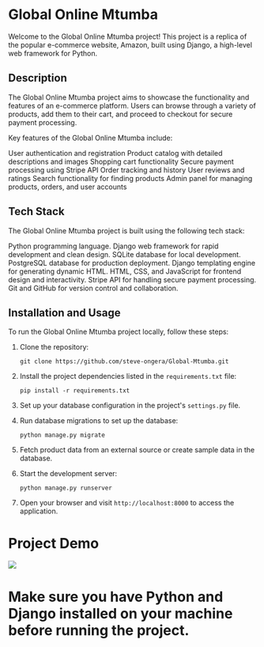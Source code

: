 # Global Online Mtumba
Welcome to the Global Online Mtumba project! This project is a replica of the popular e-commerce website, Amazon, built using Django, a high-level web framework for Python.

## Description
The Global Online Mtumba project aims to showcase the functionality and features of an e-commerce platform. Users can browse through a variety of products, add them to their cart, and proceed to checkout for secure payment processing.

Key features of the Global Online Mtumba include:

User authentication and registration
Product catalog with detailed descriptions and images
Shopping cart functionality
Secure payment processing using Stripe API
Order tracking and history
User reviews and ratings
Search functionality for finding products
Admin panel for managing products, orders, and user accounts

## Tech Stack
The Global Online Mtumba project is built using the following tech stack:

Python programming language.
Django web framework for rapid development and clean design.
SQLite database for local development.
PostgreSQL database for production deployment.
Django templating engine for generating dynamic HTML.
HTML, CSS, and JavaScript for frontend design and interactivity.
Stripe API for handling secure payment processing.
Git and GitHub for version control and collaboration.



## Installation and Usage

To run the Global Online Mtumba project locally, follow these steps:

1. Clone the repository:
   ```
   git clone https://github.com/steve-ongera/Global-Mtumba.git
   ```

2. Install the project dependencies listed in the `requirements.txt` file:
   ```
   pip install -r requirements.txt
   ```

3. Set up your database configuration in the project's `settings.py` file.

4. Run database migrations to set up the database:
   ```
   python manage.py migrate
   ```

5. Fetch product data from an external source or create sample data in the database.

6. Start the development server:
   ```
   python manage.py runserver
   ```

7. Open your browser and visit `http://localhost:8000` to access the application.

# Project Demo
![](screenshot.png)


# Make sure you have Python and Django installed on your machine before running the project.
